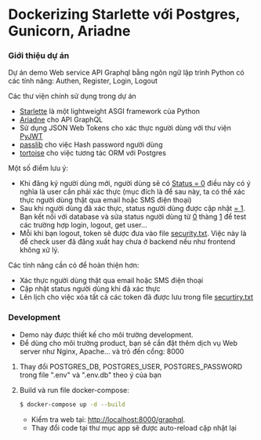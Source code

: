 # Dockerizing Starlette với Postgres, Gunicorn, Ariadne

### Giới thiệu dự án
Dự án demo Web service API Graphql bằng ngôn ngữ lập trình Python có các tính năng: Authen, Register, Login, Logout

Các thư viện chính sử dụng trong dự án
- [Starlette](https://www.starlette.io/) là một lightweight ASGI framework của Python
- [Ariadne](https://ariadnegraphql.org/) cho API GraphQL
- Sử dụng JSON Web Tokens cho xác thực người dùng với thư viện [PyJWT](https://pyjwt.readthedocs.io/en/latest/)
- [passlib](https://pypi.org/project/passlib/) cho việc Hash password người dùng
- [tortoise](https://github.com/tortoise/tortoise-orm) cho việc tương tác ORM với Postgres

Một số điểm lưu ý:
- Khi đăng ký người dùng mới, người dùng sẽ có [Status = 0]() điều này có ý nghĩa là user cần phải xác thực
(mục đích là để sau này, ta có thể xác thực người dùng thật qua email hoặc SMS điện thoại)
- Sau khi người dùng đã xác thực, status người dùng được cập nhật [= 1](). Bạn kết nối với database và sửa status người dùng từ [0]() thàng [1]() để test các trường hợp login, logout, get user...
- Mỗi khi bạn logout, token sẽ được đưa vào file [security.txt](). Việc này là để check user đã đăng xuất hay chưa ở backend nếu như frontend không xử lý.

Các tính năng cần có để hoàn thiện hơn:
- Xác thực người dùng thật qua email hoặc SMS điện thoại
- Cập nhật status người dùng khi đã xác thực
- Lên lịch cho việc xóa tất cả các token đã được lưu trong file [securtiry.txt]()

### Development

- Demo này được thiết kế cho môi trường development.
- Để dùng cho môi trường product, bạn sẽ cần đặt thêm dịch vụ Web server như Nginx, Apache... và trỏ đến cổng: 8000

1. Thay đổi POSTGRES_DB, POSTGRES_USER, POSTGRES_PASSWORD trong file ".env" và ".env.db"
theo ý của bạn
1. Build và run file docker-compose:

    ```sh
    $ docker-compose up -d --build
    ```

    - Kiểm tra web tại: [http://localhost:8000/graphql](http://localhost:8000/graphql).
    - Thay đổi code tại thư mục app sẽ được auto-reload cập nhật lại